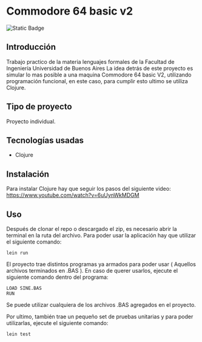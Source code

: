 # Commodore 64 basic v2

![Static Badge](https://img.shields.io/badge/Estado%20-%20Terminado%20-%20green)

## Introducción
Trabajo practico de la materia lenguajes formales de la Facultad de Ingeniería Universidad de Buenos Aires
La idea detrás de este proyecto es simular lo mas posible a una maquina Commodore 64 basic V2, utilizando programación funcional, en este caso, para cumplir esto ultimo se utiliza Clojure.

## Tipo de proyecto
Proyecto individual.

## Tecnologías usadas
- Clojure

## Instalación
Para instalar Clojure hay que seguir los pasos del siguiente video:
https://www.youtube.com/watch?v=6uUynWkMDGM
## Uso
Después de clonar el repo o descargado el zip, es necesario abrir la terminal en la ruta del archivo.
Para poder usar la aplicación hay que utilizar el siguiente comando:
```
lein run
```
El proyecto trae distintos programas ya armados para poder usar ( Aquellos archivos terminados en .BAS ).
En caso de querer usarlos, ejecute el siguiente comando dentro del programa:
```
LOAD SINE.BAS
RUN
```
Se puede utilizar cualquiera de los archivos .BAS agregados en el proyecto.

Por ultimo, también trae un pequeño set de pruebas unitarias y para poder utilizarlas, ejecute el siguiente comando:
```
lein test
```
